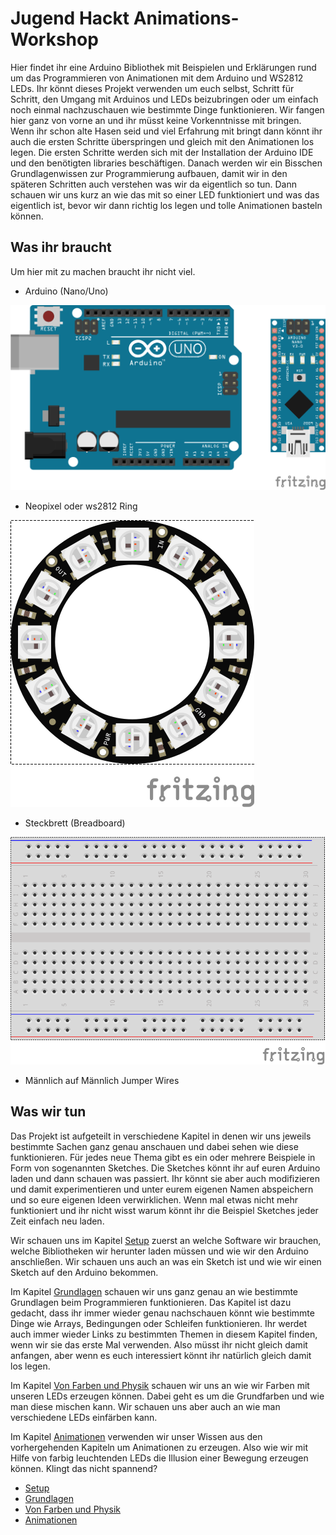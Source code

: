 # Jugend Hackt Animations-Workshop

Hier findet ihr eine Arduino Bibliothek mit Beispielen und Erklärungen rund um das Programmieren von Animationen mit dem Arduino und WS2812 LEDs.
Ihr könnt dieses Projekt verwenden um euch selbst, Schritt für Schritt, den Umgang mit Arduinos und LEDs beizubringen oder um einfach noch einmal nachzuschauen wie bestimmte Dinge funktionieren.
Wir fangen hier ganz von vorne an und ihr müsst keine Vorkenntnisse mit bringen. Wenn ihr schon alte Hasen seid und viel Erfahrung mit bringt dann könnt ihr auch die ersten Schritte überspringen und gleich mit den Animationen los legen.
Die ersten Schritte werden sich mit der Installation der Arduino IDE und den benötigten libraries beschäftigen. Danach werden wir ein Bisschen Grundlagenwissen zur Programmierung aufbauen, damit wir in den späteren Schritten auch verstehen was wir da eigentlich so tun.
Dann schauen wir uns kurz an wie das mit so einer LED funktioniert und was das eigentlich ist, bevor wir dann richtig los legen und tolle Animationen basteln können.

## Was ihr braucht

Um hier mit zu machen braucht ihr nicht viel.

* Arduino (Nano/Uno)

![Arduinos](schematics/arduinos.png)

* Neopixel oder ws2812 Ring

![Breadboard](schematics/neopixel.png)

* Steckbrett (Breadboard)

![Breadboard](schematics/breadboard.png)

* Männlich auf Männlich Jumper Wires

## Was wir tun

Das Projekt ist aufgeteilt in verschiedene Kapitel in denen wir uns jeweils bestimmte Sachen ganz genau anschauen und dabei sehen wie diese funktionieren. Für jedes neue Thema gibt es ein oder mehrere Beispiele in Form von sogenannten Sketches.
Die Sketches könnt ihr auf euren Arduino laden und dann schauen was passiert. Ihr könnt sie aber auch modifizieren und damit experimentieren und unter eurem eigenen Namen abspeichern und so eure eigenen Ideen verwirklichen.
Wenn mal etwas nicht mehr funktioniert und ihr nicht wisst warum könnt ihr die Beispiel Sketches jeder Zeit einfach neu laden.

Wir schauen uns im Kapitel [Setup](doc/Setup.md) zuerst an welche Software wir brauchen, welche Bibliotheken wir herunter laden müssen und wie wir den Arduino anschließen. Wir schauen uns auch an was ein Sketch ist und wie wir einen Sketch auf den Arduino bekommen.

Im Kapitel [Grundlagen](doc/Grundlagen.md) schauen wir uns ganz genau an wie bestimmte Grundlagen beim Programmieren funktionieren. Das Kapitel ist dazu gedacht, dass ihr immer wieder genau nachschauen könnt wie bestimmte Dinge wie Arrays, Bedingungen oder Schleifen funktionieren. Ihr werdet auch immer wieder Links zu bestimmten Themen in diesem Kapitel finden, wenn wir sie das erste Mal verwenden. Also müsst ihr nicht gleich damit anfangen, aber wenn es euch interessiert könnt ihr natürlich gleich damit los legen.

Im Kapitel [Von Farben und Physik](doc/Farben.md) schauen wir uns an wie wir Farben mit unseren LEDs erzeugen können. Dabei geht es um die Grundfarben und wie man diese mischen kann. Wir schauen uns aber auch an wie man verschiedene LEDs einfärben kann.

Im Kapitel [Animationen](doc/Animation.md) verwenden wir unser Wissen aus den vorhergehenden Kapiteln um Animationen zu erzeugen. Also wie wir mit Hilfe von farbig leuchtenden LEDs die Illusion einer Bewegung erzeugen können. Klingt das nicht spannend?

* [Setup](doc/Setup.md)
* [Grundlagen](doc/Grundlagen.md)
* [Von Farben und Physik](doc/Farben.md)
* [Animationen](doc/Animation.md)

